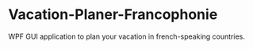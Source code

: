 # Vacation-Planer-Francophonie
WPF GUI application to plan your vacation in french-speaking countries.
